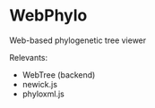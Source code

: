 # WebPhylo
Web-based phylogenetic tree viewer

Relevants:
* WebTree (backend)
* newick.js
* phyloxml.js
